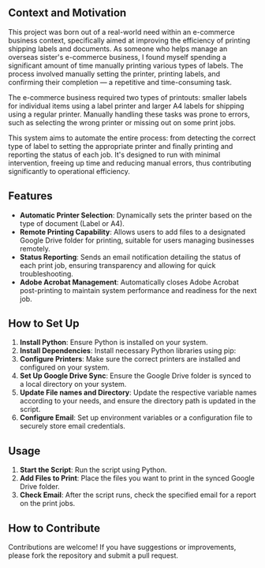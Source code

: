 ## Context and Motivation

This project was born out of a real-world need within an e-commerce business context, specifically aimed at improving the efficiency of printing shipping labels and documents. As someone who helps manage an overseas sister's e-commerce business, I found myself spending a significant amount of time manually printing various types of labels. The process involved manually setting the printer, printing labels, and confirming their completion — a repetitive and time-consuming task.

The e-commerce business required two types of printouts: smaller labels for individual items using a label printer and larger A4 labels for shipping using a regular printer. Manually handling these tasks was prone to errors, such as selecting the wrong printer or missing out on some print jobs.

This system aims to automate the entire process: from detecting the correct type of label to setting the appropriate printer and finally printing and reporting the status of each job. It's designed to run with minimal intervention, freeing up time and reducing manual errors, thus contributing significantly to operational efficiency.

## Features

- **Automatic Printer Selection**: Dynamically sets the printer based on the type of document (Label or A4).
- **Remote Printing Capability**: Allows users to add files to a designated Google Drive folder for printing, suitable for users managing businesses remotely.
- **Status Reporting**: Sends an email notification detailing the status of each print job, ensuring transparency and allowing for quick troubleshooting.
- **Adobe Acrobat Management**: Automatically closes Adobe Acrobat post-printing to maintain system performance and readiness for the next job.

## How to Set Up

1. **Install Python**: Ensure Python is installed on your system.
2. **Install Dependencies**: Install necessary Python libraries using pip:
3. **Configure Printers**: Make sure the correct printers are installed and configured on your system.
4. **Set Up Google Drive Sync**: Ensure the Google Drive folder is synced to a local directory on your system.
5. **Update File names and Directory**: Update the respective variable names according to your needs, and ensure the directory path is updated in the script.
6. **Configure Email**: Set up environment variables or a configuration file to securely store email credentials.

## Usage

1. **Start the Script**: Run the script using Python.
2. **Add Files to Print**: Place the files you want to print in the synced Google Drive folder.
3. **Check Email**: After the script runs, check the specified email for a report on the print jobs.

## How to Contribute

Contributions are welcome! If you have suggestions or improvements, please fork the repository and submit a pull request. 


